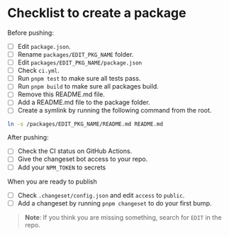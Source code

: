 # Checklist to create a package

Before pushing:

- [ ] Edit `package.json`.
- [ ] Rename `packages/EDIT_PKG_NAME` folder.
- [ ] Edit `packages/EDIT_PKG_NAME/package.json`
- [ ] Check `ci.yml`.
- [ ] Run `pnpm test` to make sure all tests pass.
- [ ] Run `pnpm build` to make sure all packages build.
- [ ] Remove this README.md file.
- [ ] Add a README.md file to the package folder.
- [ ] Create a symlink by running the following command from the root.

```bash
ln -s /packages/EDIT_PKG_NAME/README.md README.md
```

After pushing:

- [ ] Check the CI status on GitHub Actions.
- [ ] Give the changeset bot access to your repo.
- [ ] Add your `NPM_TOKEN` to secrets

When you are ready to publish

- [ ] Check `.changeset/config.json`  and edit `access` to `public`.
- [ ] Add a changeset by running `pnpm changeset` to do your first bump.

> **Note**: If you think you are missing something, search for `EDIT` in the repo.

